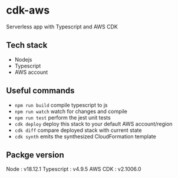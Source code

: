 # cdk-aws
 Serverless app with Typescript and AWS CDK

## Tech stack
* Nodejs
* Typescript
* AWS account

## Useful commands

* `npm run build`   compile typescript to js
* `npm run watch`   watch for changes and compile
* `npm run test`    perform the jest unit tests
* `cdk deploy`      deploy this stack to your default AWS account/region
* `cdk diff`        compare deployed stack with current state
* `cdk synth`       emits the synthesized CloudFormation template

## Packge version 
Node : v18.12.1
Typescript : v4.9.5
AWS CDK : v2.1006.0
